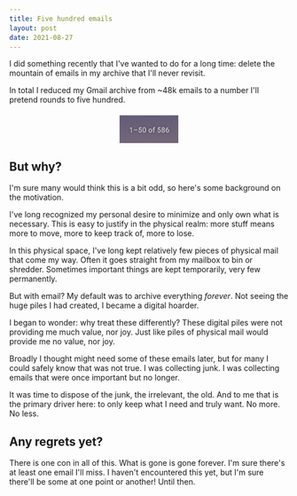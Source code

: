 ```yaml
---
title: Five hundred emails
layout: post
date: 2021-08-27
---
```


I did something recently that I've wanted to do for a long time: delete the mountain of emails in my archive that I'll never revisit. 

In total I reduced my Gmail archive from ~48k emails to a number I'll pretend rounds to five hundred.

<img src="/static/img/2021-08-27-500-emails-total-count.png" style="margin:20px auto;height:50px;display:block;" alt="Gmail screenshot showing 586 emails">

## But why?

I'm sure many would think this is a bit odd, so here's some background on the motivation. 

I've long recognized my personal desire to minimize and only own what is necessary. This is easy to justify in the physical realm: more stuff means more to move, more to keep track of, more to lose. 

In this physical space, I've long kept relatively few pieces of physical mail that come my way. Often it goes straight from my mailbox to bin or shredder. Sometimes important things are kept temporarily, very few permanently. 

But with email? My default was to archive everything _forever_. Not seeing the huge piles I had created, I became a digital hoarder.

I began to wonder: why treat these differently? These digital piles were not providing me much value, nor joy. Just like piles of physical mail would provide me no value, nor joy. 

Broadly I thought might need some of these emails later, but for many I could safely know that was not true. I was collecting junk. I was collecting emails that were once important but no longer.

It was time to dispose of the junk, the irrelevant, the old. And to me that is the primary driver here: to only keep what I need and truly want. No more. No less.

## Any regrets yet?

There is one con in all of this. What is gone is gone forever. I'm sure there's at least one email I'll miss. I haven't encountered this yet, but I'm sure there'll be some at one point or another! Until then.
